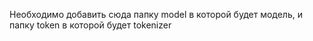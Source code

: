 Необходимо добавить сюда папку model в которой будет модель, и папку token в которой будет tokenizer